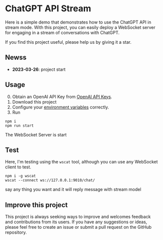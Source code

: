 # ChatGPT API Stream

Here is a simple demo that demonstrates how to use the ChatGPT API in stream mode.
With this project, you can easily deploy a WebSocket server for engaging in a stream of conversations with ChatGPT.

If you find this project useful, please help us by giving it a star.

## Newss

- **2023-03-26**: project start

## Usage

0. Obtain an OpenAI API Key from [OpenAI API Keys](https://platform.openai.com/account/api-keys).
1. Download this project
2. Configure your [environment variables](.env.example) correctly.
3. Run
```
npm i
npm run start
```

The WebSocket Server is start

## Test

Here, I'm testing using the <code>wscat</code> tool, although you can use any WebSocket client to test.
```
npm i -g wscat
wscat --connect ws://127.0.0.1:9010/chat/
```

say any thing you want
and it will reply message with stream model

## Improve this project

This project is always seeking ways to improve and welcomes feedback and contributions from its users. If you have any suggestions or ideas, please feel free to create an issue or submit a pull request on the GitHub repository.

